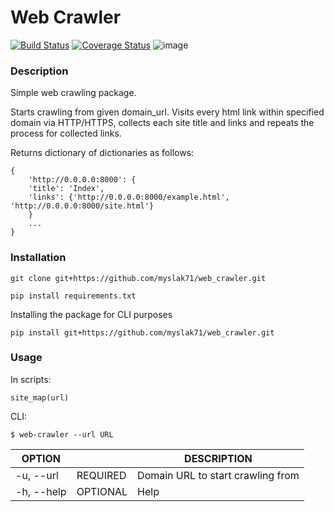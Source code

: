 Web Crawler
===========

[![Build Status](https://travis-ci.org/myslak71/web_crawler.svg?branch=master)](https://travis-ci.org/myslak71/web_crawler)
[![Coverage Status](https://coveralls.io/repos/github/myslak71/web_crawler/badge.svg?branch=master)](https://coveralls.io/github/myslak71/web_crawler?branch=master)
![image](https://img.shields.io/badge/python-3.7-blue.svg)
### Description

Simple web crawling package.

Starts crawling from given domain_url. Visits every html link within specified domain
via HTTP/HTTPS, collects each site title and links and repeats the process for
collected links.

Returns dictionary of dictionaries as follows:

    {
        'http://0.0.0.0:8000': {
        'title': 'Index',
        'links': {'http://0.0.0.0:8000/example.html', 'http://0.0.0.0:8000/site.html'}
        }
        ...
    }
     
### Installation
```
git clone git+https://github.com/myslak71/web_crawler.git
```
```
pip install requirements.txt
```

Installing the package for CLI purposes
```
pip install git+https://github.com/myslak71/web_crawler.git
```

### Usage
In scripts:
```
site_map(url)
```

CLI:
 ```
 $ web-crawler --url URL
 ```
|OPTION    | |DESCRIPTION |
| --------  |---|-------------|
|-u, --url|REQUIRED |Domain URL to start crawling from|
|-h, --help|OPTIONAL |Help|
